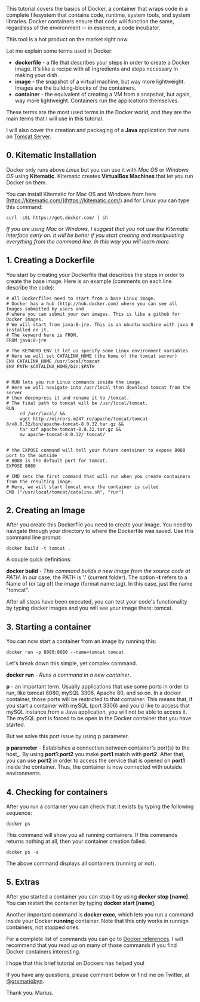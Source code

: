This tutorial covers the basics of Docker, a container that wraps code in a complete filesystem that contains code, runtime, system tools, and system libraries. Docker containers ensure that code will function the same, regardless of the environment -- in essence, a code incubator. 

This tool is a hot product on the market right now. 

Let me explain some terms used in Docker:

- **dockerfile** - a file that describes your steps in order to create a Docker image. It's like a recipe with all ingredients and steps necessary in making your dish.
- **image** - the snapshot of a virtual machine, but way more lightweight. Images are the building-blocks of the containers.
- **container** - the equivalent of creating a VM from a snapshot, but again, way more lightweight. Containers run the applications themselves.

These terms are the most used terms in the Docker world, and they are the main terms that I will use in this tutorial.

I will also cover the creation and packaging of a **Java** application that runs on [Tomcat Server](https://www.quora.com/What-is-the-function-of-Apache-Tomcat-and-how-do-I-use-it).

## 0. Kitematic Installation

Docker only runs above _Linux_ but you can use it with _Mac OS_ or _Windows OS_ using **Kitematic**. Kitematic creates **VirtualBox Machines** that let you run Docker on them. 

You can install Kitematic for Mac OS and Windows from here [https://kitematic.com/](https://kitematic.com/) and for Linux you can type this command:

```
curl -sSL https://get.docker.com/ | sh
```

_If you are using Mac or Windows, I suggest that you not use the Kitematic interface early on. It will be better if you start creating and manipulating everything from the command line. In this way you will learn more._

## 1. Creating a Dockerfile

You start by creating your Dockerfile that describes the steps in order to create the base image. Here is an example (comments on each line describe the code):

```
# All Dockerfiles need to start from a base Linux image.
# Docker has a hub (http://hub.docker.com) where you can see all Images submitted by users and 
# where you can submit your own images. This is like a github for Docker images.
# We will start from java:8-jre. This is an ubuntu machine with java 8 installed on it.
# The keyword here is FROM.
FROM java:8-jre

# The KEYWORD ENV it let us specify some Linux environment variables
# Here we will set CATALINA_HOME (the home of the tomcat server)
ENV CATALINA_HOME /usr/local/tomcat
ENV PATH $CATALINA_HOME/bin:$PATH


# RUN lets you run Linux commands inside the image.
# Here we will navigate into /usr/local then download tomcat from the server
# then decompress it and rename it to /tomcat.
# The final path to tomcat will be /usr/local/tomcat.
RUN 
     cd /usr/local/ && 
     wget http://mirrors.m247.ro/apache/tomcat/tomcat-8/v8.0.32/bin/apache-tomcat-8.0.32.tar.gz && 
     tar xzf apache-tomcat-8.0.32.tar.gz &&
     mv apache-tomcat-8.0.32/ tomcat/


# the EXPOSE command will tell your future container to expose 8080 port to the outside
# 8080 is the default port for tomcat.
EXPOSE 8080

# CMD sets the first command that will run when you create containers from the resulting image.
# Here, we will start tomcat once the container is called
CMD ["/usr/local/tomcat/catalina.sh", "run"]
```

## 2. Creating an Image

After you create this Dockerfile you need to create your image.
You need to navigate through your directory to where the Dockerfile was saved. Use this command line prompt: 

```
docker build -t tomcat .
```

A couple quick definitions:

**docker build** - _This command builds a new image from the source code at PATH_. In our case, the PATH is '.' (current folder). 
The option **-t** refers to a Name of (or tag of) the image (format name:tag). In this case, just the name "tomcat".

After all steps have been executed, you can test your code's functionality by typing docker images and you will see your image there: tomcat.

## 3. Starting a container

You can now start a container from an image by running this:

```
docker run -p 8080:8080 --name=tomcat tomcat
```

Let's break down this simple, yet complex command.

**docker run** - _Runs a command in a new container_. 

**p** - an important term. Usually applications that use some ports in order to run, like tomcat 8080, mySQL 3306, Apache 80, and so on. In a docker container, those ports will be restricted to that container. This means that, if you start a container with mySQL (port 3306) and you'd like to access that mySQL instance from a Java application, you will not be able to access it. The mySQL port is forced to be open in the Docker container that you have started. 

But we solve this port issue by using p parameter.

**p parameter** - Establishes a connection between container's port(s) to the host_. By using **port1:port2** you make  **port1** match with **port2**. After that, you can use **port2** in order to access the service that is opened on **port1** inside the container. Thus, the container is now connected with outside environments.

## 4. Checking for containers

After you run a container you can check that it exists by typing the following sequence:

```
docker ps
```

This command will show you all running containers. If this commands returns nothing at all, then your container creation failed.

```
docker ps -a
```

The above command displays all containers (running or not).

## 5. Extras

After you started a container you can stop it by using **docker stop [name]**. You can restart the container by typing **docker start [name]**.

Another important command is **docker exec**, which lets you run a command inside your Docker **running** container. Note that this only works in runnign containers, not stopped ones.

For a complete list of commands you can go to [Docker references](https://docs.docker.com/engine/reference/commandline/cli/). I will recommend that you read up on many of those commands if you find Docker containers interesting.

I hope that this brief tutorial on Dockers has helped you! 

If you have any questions, please comment below or find me on Twitter, at [@grvmariobyn](https://twitter.com/grvmariobyn).

Thank you. 
Marius.

